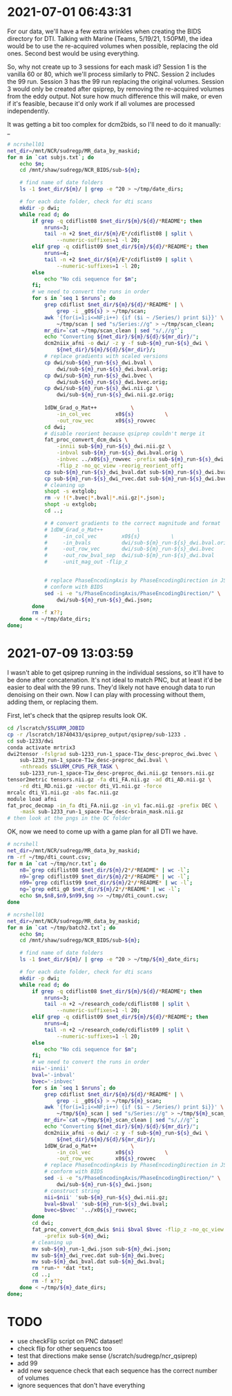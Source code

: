 # 2021-07-01 06:43:31

For our data, we'll have a few extra wrinkles when creating the BIDS directory
for DTI. Talking with Marine (Teams, 5/19/21, 1:50PM), the idea would be to use
the re-acquired volumes when possible, replacing the old ones. Second best would
be using everything. 

So, why not create up to 3 sessions for each mask id? Session 1 is the vanilla
60 or 80, which we'll process similarly to PNC. Session 2 includes the 99 run.
Session 3 has the 99 run replacing the original volumes. Session 3 would only be
created after qsiprep, by removing the re-acquired volumes from the eddy output.
Not sure how much difference this will make, or even if it's feasible, because
it'd only work if all volumes are processed independently.

It was getting a bit too complex for dcm2bids, so I'll need to do it manually:
_
```bash
# ncrshell01
net_dir=/mnt/NCR/sudregp/MR_data_by_maskid;
for m in `cat subjs.txt`; do
    echo $m;
    cd /mnt/shaw/sudregp/NCR_BIDS/sub-${m};

    # find name of date folders
    ls -1 $net_dir/${m}/ | grep -e ^20 > ~/tmp/date_dirs;

    # for each date folder, check for dti scans
    mkdir -p dwi;
    while read d; do
        if grep -q cdiflist08 $net_dir/${m}/${d}/*README*; then
            nruns=3;
            tail -n +2 $net_dir/${m}/E*/cdiflist08 | split \
                --numeric-suffixes=1 -l 20;
        elif grep -q cdiflist09 $net_dir/${m}/${d}/*README*; then
            nruns=4;
            tail -n +2 $net_dir/${m}/E*/cdiflist09 | split \
                --numeric-suffixes=1 -l 20;
        else
            echo "No cdi sequence for $m";
        fi;
        # we need to convert the runs in order
        for s in `seq 1 $nruns`; do
            grep cdiflist $net_dir/${m}/${d}/*README* | \
                grep -i _g0${s} > ~/tmp/scan;
            awk '{for(i=1;i<=NF;i++) {if ($i ~ /Series/) print $i}}' \
                ~/tmp/scan | sed "s/Series://g" > ~/tmp/scan_clean;
            mr_dir=`cat ~/tmp/scan_clean | sed "s/,//g"`;
            echo "Converting ${net_dir}/${m}/${d}/${mr_dir}/";
            dcm2niix_afni -o dwi/ -z y -f sub-${m}_run-${s}_dwi \
                ${net_dir}/${m}/${d}/${mr_dir}/;
            # replace gradients with scaled versions
            cp dwi/sub-${m}_run-${s}_dwi.bval \
                dwi/sub-${m}_run-${s}_dwi.bval.orig;
            cp dwi/sub-${m}_run-${s}_dwi.bvec \
                dwi/sub-${m}_run-${s}_dwi.bvec.orig;
            cp dwi/sub-${m}_run-${s}_dwi.nii.gz \
                dwi/sub-${m}_run-${s}_dwi.nii.gz.orig;
            
            1dDW_Grad_o_Mat++           \
                -in_col_vec        x0${s}          \
                -out_row_vec       x0${s}_rowvec
            cd dwi;
            # disable reorient because qsiprep couldn't merge it
            fat_proc_convert_dcm_dwis \
                -innii sub-${m}_run-${s}_dwi.nii.gz \
                -inbval sub-${m}_run-${s}_dwi.bval.orig \
                -inbvec ../x0${s}_rowvec -prefix sub-${m}_run-${s}_dwi \
                -flip_z -no_qc_view -reorig_reorient_off;
            cp sub-${m}_run-${s}_dwi_bval.dat sub-${m}_run-${s}_dwi.bval;
            cp sub-${m}_run-${s}_dwi_rvec.dat sub-${m}_run-${s}_dwi.bvec;
            # cleaning up
            shopt -s extglob;
            rm -v !(*.bvec|*.bval|*.nii.gz|*.json);
            shopt -u extglob;
            cd ..;

            # # convert gradients to the correct magnitude and format
            # 1dDW_Grad_o_Mat++           \
            #     -in_col_vec        x0${s}          \
            #     -in_bvals          dwi/sub-${m}_run-${s}_dwi.bval.orig  \
            #     -out_row_vec       dwi/sub-${m}_run-${s}_dwi.bvec       \
            #     -out_row_bval_sep  dwi/sub-${m}_run-${s}_dwi.bval        \
            #     -unit_mag_out -flip_z


            # replace PhaseEncodingAxis by PhaseEncodingDirection in JSON to
            # conform with BIDS
            sed -i -e "s/PhaseEncodingAxis/PhaseEncodingDirection/" \
                dwi/sub-${m}_run-${s}_dwi.json;
        done
        rm -f x??;
    done < ~/tmp/date_dirs;
done;
```

# 2021-07-09 13:03:59

I wasn't able to get qsiprep running in the individual sessions, so it'll have
to be done after concatenation. It's not ideal to match PNC, but at least it'd
be easier to deal with the 99 runs. They'd likely not have enough data to run
denoising on their own. Now I can play with processing without them, adding
them, or replacing them.

First, let's check that the qsiprep results look OK.

```bash
cd /lscratch/$SLURM_JOBID
cp -r /lscratch/18740433/qsiprep_output/qsiprep/sub-1233 .
cd sub-1233/dwi
conda activate mrtrix3
dwi2tensor -fslgrad sub-1233_run-1_space-T1w_desc-preproc_dwi.bvec \
    sub-1233_run-1_space-T1w_desc-preproc_dwi.bval \
    -nthreads $SLURM_CPUS_PER_TASK \
    sub-1233_run-1_space-T1w_desc-preproc_dwi.nii.gz tensors.nii.gz
tensor2metric tensors.nii.gz -fa dti_FA.nii.gz -ad dti_AD.nii.gz \
    -rd dti_RD.nii.gz -vector dti_V1.nii.gz -force
mrcalc dti_V1.nii.gz -abs fac.nii.gz
module load afni
fat_proc_decmap -in_fa dti_FA.nii.gz -in_v1 fac.nii.gz -prefix DEC \
    -mask sub-1233_run-1_space-T1w_desc-brain_mask.nii.gz
# then look at the pngs in the QC folder
```

OK, now we need to come up with a game plan for all DTI we have.

```bash
# ncrshell
net_dir=/mnt/NCR/sudregp/MR_data_by_maskid;
rm -rf ~/tmp/dti_count.csv;
for m in `cat ~/tmp/ncr.txt`; do
    n8=`grep cdiflist08 $net_dir/${m}/2*/*README* | wc -l`;
    n9=`grep cdiflist09 $net_dir/${m}/2*/*README* | wc -l`;
    n99=`grep cdiflist99 $net_dir/${m}/2*/*README* | wc -l`;
    ng=`grep edti_g0 $net_dir/${m}/2*/*README* | wc -l`;
    echo $m,$n8,$n9,$n99,$ng >> ~/tmp/dti_count.csv;
done
```

```bash
# ncrshell01
net_dir=/mnt/NCR/sudregp/MR_data_by_maskid;
for m in `cat ~/tmp/batch2.txt`; do
    echo $m;
    cd /mnt/shaw/sudregp/NCR_BIDS/sub-${m};

    # find name of date folders
    ls -1 $net_dir/${m}/ | grep -e ^20 > ~/tmp/${m}_date_dirs;

    # for each date folder, check for dti scans
    mkdir -p dwi;
    while read d; do
        if grep -q cdiflist08 $net_dir/${m}/${d}/*README*; then
            nruns=3;
            tail -n +2 ~/research_code/cdiflist08 | split \
                --numeric-suffixes=1 -l 20;
        elif grep -q cdiflist09 $net_dir/${m}/${d}/*README*; then
            nruns=4;
            tail -n +2 ~/research_code/cdiflist09 | split \
                --numeric-suffixes=1 -l 20;
        else
            echo "No cdi sequence for $m";
        fi;
        # we need to convert the runs in order
        nii='-innii'
        bval='-inbval'
        bvec='-inbvec'
        for s in `seq 1 $nruns`; do
            grep cdiflist $net_dir/${m}/${d}/*README* | \
                grep -i _g0${s} > ~/tmp/${m}_scan;
            awk '{for(i=1;i<=NF;i++) {if ($i ~ /Series/) print $i}}' \
                ~/tmp/${m}_scan | sed "s/Series://g" > ~/tmp/${m}_scan_clean;
            mr_dir=`cat ~/tmp/${m}_scan_clean | sed "s/,//g"`;
            echo "Converting ${net_dir}/${m}/${d}/${mr_dir}/";
            dcm2niix_afni -o dwi/ -z y -f sub-${m}_run-${s}_dwi \
                ${net_dir}/${m}/${d}/${mr_dir}/;
            1dDW_Grad_o_Mat++           \
                -in_col_vec        x0${s}          \
                -out_row_vec       x0${s}_rowvec
            # replace PhaseEncodingAxis by PhaseEncodingDirection in JSON to
            # conform with BIDS
            sed -i -e "s/PhaseEncodingAxis/PhaseEncodingDirection/" \
                dwi/sub-${m}_run-${s}_dwi.json;
            # construct string
            nii=$nii' 'sub-${m}_run-${s}_dwi.nii.gz;
            bval=$bval' 'sub-${m}_run-${s}_dwi.bval;
            bvec=$bvec' '../x0${s}_rowvec;
        done
        cd dwi;
        fat_proc_convert_dcm_dwis $nii $bval $bvec -flip_z -no_qc_view \
            -prefix sub-${m}_dwi;
        # cleaning up
        mv sub-${m}_run-1_dwi.json sub-${m}_dwi.json;
        mv sub-${m}_dwi_rvec.dat sub-${m}_dwi.bvec;
        mv sub-${m}_dwi_bval.dat sub-${m}_dwi.bval;
        rm *run-* *dat *txt;
        cd ..;
        rm -f x??;
    done < ~/tmp/${m}_date_dirs;
done;
```


# TODO
 * use checkFlip script on PNC dataset!
 * check flip for other sequencs too
 * test that directions make sense (/scratch/sudregp/ncr_qsiprep)
 * add 99
 * add new sequence check that each sequence has the correct number of volumes
 * ignore sequences that don't have everything



